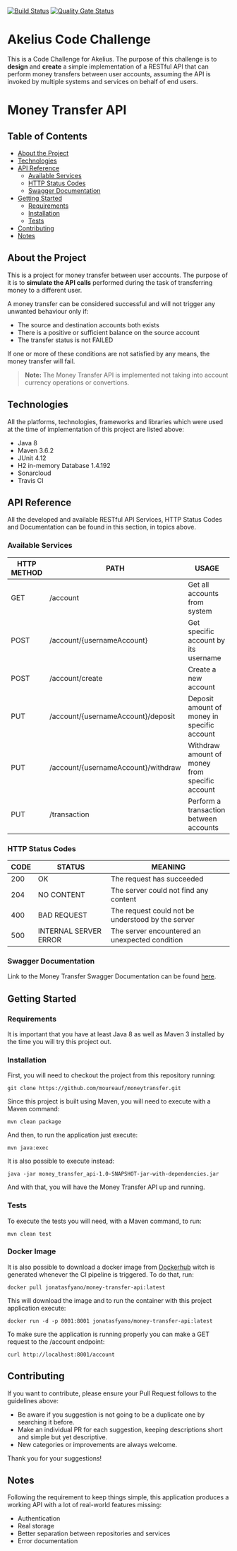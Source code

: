 [![Build Status](https://travis-ci.org/JonatasFYano/money-transfer-api.svg?branch=master)](https://travis-ci.org/JonatasFYano/money-transfer-api) [![Quality Gate Status](https://sonarcloud.io/api/project_badges/measure?project=JonatasFYano_money-transfer-api&metric=alert_status)](https://sonarcloud.io/dashboard?id=JonatasFYano_money-transfer-api)

# Akelius Code Challenge

This is a Code Challenge for Akelius. The purpose of this challenge is to **design** and **create** a simple implementation of a RESTful API that can perform money transfers between user accounts, assuming the API is invoked by multiple systems and services on behalf of end users. 

# Money Transfer API

## Table of Contents

 - [About the Project](#about-the-project)
 - [Technologies](#technologies)
 - [API Reference](#api-reference)
	 - [Available Services](#available-services)
	 - [HTTP Status Codes](#http-status-codes)
	 - [Swagger Documentation](#swagger-documentation)
 - [Getting Started](#getting-started)
	 - [Requirements](#requirements)
	 - [Installation](#installation) 
	 - [Tests](#tests)
 - [Contributing](#contributing)
 - [Notes](#notes)

## About the Project 

This is a project for money transfer between user accounts. The purpose of it is to **simulate the API calls** performed during the task of transferring money to a different user.  

A money transfer can be considered successful and will not trigger any unwanted behaviour only if:

-   The source and destination accounts both exists
-   There is a positive or sufficient balance on the source account
-   The transfer status is not FAILED

If one or more of these conditions are not satisfied by any means, the money transfer will fail.

> **Note:** The Money Transfer API is implemented not taking into account currency operations or convertions. 

## Technologies

All the platforms, technologies, frameworks and libraries which were used at the time of implementation of this project are listed above: 

- Java 8  
- Maven 3.6.2
- JUnit 4.12
- H2 in-memory Database 1.4.192
- Sonarcloud
- Travis CI

## API Reference

All the developed and available RESTful API Services, HTTP Status Codes and Documentation can be found in this section, in topics above. 

### Available Services

| HTTP METHOD 	| PATH             	| USAGE                 	        |
|-------------	|------------------	|-----------------------	                |
| GET      	| /account   	| Get all accounts from system         	|
| POST         	| /account/{usernameAccount} 	| Get specific account by its username 	|
| POST         	| /account/create     	| Create a new account     	|
| PUT        	| /account/{usernameAccount}/deposit   	| Deposit amount of money in specific account         	|
| PUT        	| /account/{usernameAccount}/withdraw   	| Withdraw amount of money from specific account         	|
| PUT         	| /transaction 	| Perform a transaction between accounts 	|

### HTTP Status Codes

| CODE 	| STATUS             	| MEANING                 	|
|-------------	|------------------	|-----------------------	|
| 200         	| OK 	| The request has succeeded 	|
| 204         	| NO CONTENT 	| The server could not find any content  	|
| 400      	    | BAD REQUEST    	| The request could not be understood by the server        	|
| 500        	| INTERNAL SERVER ERROR   	| The server encountered an unexpected condition         	|

### Swagger Documentation

Link to the Money Transfer Swagger Documentation can be found [here](https://app.swaggerhub.com/apis-docs/JonatasFYano/money_transfer_api/1.0.0#/Transaction). 

## Getting Started 

### Requirements 

It is important that you have at least Java 8 as well as Maven 3 installed by the time you will try this project out.  

### Installation

First, you will need to checkout the project from this repository running:

   ```git clone https://github.com/moureauf/moneytransfer.git```

Since this project is built using Maven, you will need to execute with a Maven command:

   ```mvn clean package```

And then, to run the application just execute:

   ```mvn java:exec```

It is also possible to execute instead:

   ```java -jar money_transfer_api-1.0-SNAPSHOT-jar-with-dependencies.jar```

And with that, you will have the Money Transfer API up and running.

### Tests

To execute the tests you will need, with a Maven command, to run: 

   ```mvn clean test```


### Docker Image

It is also possible to download a docker image from [Dockerhub](https://hub.docker.com/r/jonatasfyano/money-transfer-api) witch is generated whenever the CI pipeline is triggered. To do that, run:

   ```docker pull jonatasfyano/money-transfer-api:latest```

This will download the image and to run the container with this project application execute:

   ```docker run -d -p 8001:8001 jonatasfyano/money-transfer-api:latest```

To make sure the application is running properly you can make a GET request to the /account endpoint:

   ```curl http://localhost:8001/account```

## Contributing


If you want to contribute, please ensure your Pull Request follows to the guidelines above:

-  Be aware if you suggestion is not going to be a duplicate one by searching it before. 
-  Make an individual PR for each suggestion, keeping descriptions short and simple but yet descriptive.
-  New categories or improvements are always welcome.

Thank you for your suggestions!

## Notes

Following the requirement to keep things simple, this application produces a working API with a lot of real-world features missing:

-  Authentication
-  Real storage
-  Better separation between repositories and services
-  Error documentation
